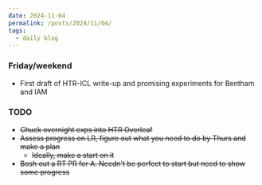 ```yaml
---
date: 2024-11-04
permalink: /posts/2024/11/04/
tags:
  - daily blog
---
```


### Friday/weekend
- First draft of HTR-ICL write-up and promising experiments for Bentham and IAM

### TODO
- ~~Chuck overnight exps into HTR Overleaf~~
- ~~Assess progress on LR, figure out what you need to do by Thurs and make a plan~~
  - ~~Ideally, make a start on it~~
- ~~Bosh out a RT PR for A. Needn't be perfect to start but need to show some progress~~

